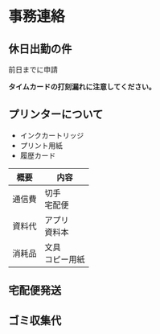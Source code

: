 # 事務連絡
## 休日出勤の件
前日までに申請

**タイムカードの打刻漏れに注意してください。**
## プリンターについて
- インクカートリッジ
- プリント用紙
- 履歴カード

|概要|内容
|--|--
|通信費|切手<br>宅配便
|資料代|アプリ<br>資料本
|消耗品|文具<br>コピー用紙

## 宅配便発送

## ゴミ収集代